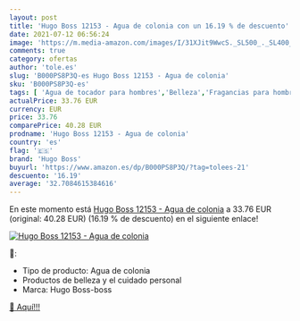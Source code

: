 ```yaml
---
layout: post
title: 'Hugo Boss 12153 - Agua de colonia con un 16.19 % de descuento'
date: 2021-07-12 06:56:24
image: 'https://m.media-amazon.com/images/I/31XJit9WwcS._SL500_._SL400_.jpg'
comments: true
category: ofertas
author: 'tole.es'
slug: 'B000PS8P3Q-es Hugo Boss 12153 - Agua de colonia'
sku: 'B000PS8P3Q-es'
tags: [ 'Agua de tocador para hombres','Belleza','Fragancias para hombres','Perfumes y fragancias','agua','colonia','de','hugo boss', ]
actualPrice: 33.76 EUR
currency: EUR
price: 33.76
comparePrice: 40.28 EUR
prodname: 'Hugo Boss 12153 - Agua de colonia'
country: 'es'
flag: '🇪🇸'
brand: 'Hugo Boss'
buyurl: 'https://www.amazon.es/dp/B000PS8P3Q/?tag=tolees-21'
descuento: '16.19'
average: '32.7084615384616'
---
```


En este momento está [Hugo Boss 12153 - Agua de colonia](https://www.amazon.es/dp/B000PS8P3Q/?tag=tolees-21) a 33.76 EUR (original: 40.28 EUR) (16.19 %  de descuento) en el siguiente enlace!

[![Hugo Boss 12153 - Agua de colonia](https://m.media-amazon.com/images/I/31XJit9WwcS._SL500_._SL400_.jpg)](https://www.amazon.es/dp/B000PS8P3Q/?tag=tolees-21)

🔎:

- Tipo de producto: Agua de colonia
- Productos de belleza y el cuidado personal
- Marca: Hugo Boss-boss

[🛒 Aquí!!!](https://www.amazon.es/dp/B000PS8P3Q/?tag=tolees-21)
